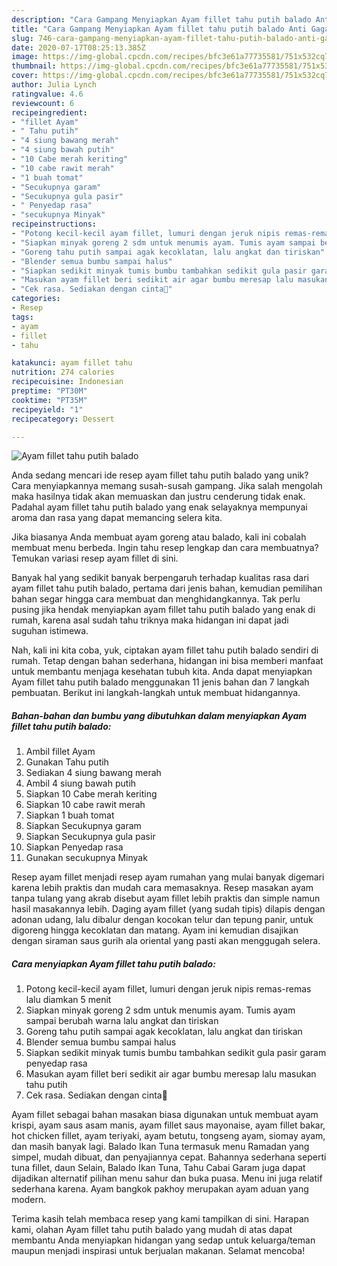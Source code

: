 ```yaml
---
description: "Cara Gampang Menyiapkan Ayam fillet tahu putih balado Anti Gagal"
title: "Cara Gampang Menyiapkan Ayam fillet tahu putih balado Anti Gagal"
slug: 746-cara-gampang-menyiapkan-ayam-fillet-tahu-putih-balado-anti-gagal
date: 2020-07-17T08:25:13.385Z
image: https://img-global.cpcdn.com/recipes/bfc3e61a77735581/751x532cq70/ayam-fillet-tahu-putih-balado-foto-resep-utama.jpg
thumbnail: https://img-global.cpcdn.com/recipes/bfc3e61a77735581/751x532cq70/ayam-fillet-tahu-putih-balado-foto-resep-utama.jpg
cover: https://img-global.cpcdn.com/recipes/bfc3e61a77735581/751x532cq70/ayam-fillet-tahu-putih-balado-foto-resep-utama.jpg
author: Julia Lynch
ratingvalue: 4.6
reviewcount: 6
recipeingredient:
- "fillet Ayam"
- " Tahu putih"
- "4 siung bawang merah"
- "4 siung bawah putih"
- "10 Cabe merah keriting"
- "10 cabe rawit merah"
- "1 buah tomat"
- "Secukupnya garam"
- "Secukupnya gula pasir"
- " Penyedap rasa"
- "secukupnya Minyak"
recipeinstructions:
- "Potong kecil-kecil ayam fillet, lumuri dengan jeruk nipis remas-remas lalu diamkan 5 menit"
- "Siapkan minyak goreng 2 sdm untuk menumis ayam. Tumis ayam sampai berubah warna lalu angkat dan tiriskan"
- "Goreng tahu putih sampai agak kecoklatan, lalu angkat dan tiriskan"
- "Blender semua bumbu sampai halus"
- "Siapkan sedikit minyak tumis bumbu tambahkan sedikit gula pasir garam penyedap rasa"
- "Masukan ayam fillet beri sedikit air agar bumbu meresap lalu masukan tahu putih"
- "Cek rasa. Sediakan dengan cinta💋"
categories:
- Resep
tags:
- ayam
- fillet
- tahu

katakunci: ayam fillet tahu 
nutrition: 274 calories
recipecuisine: Indonesian
preptime: "PT30M"
cooktime: "PT35M"
recipeyield: "1"
recipecategory: Dessert

---
```



![Ayam fillet tahu putih balado](https://img-global.cpcdn.com/recipes/bfc3e61a77735581/751x532cq70/ayam-fillet-tahu-putih-balado-foto-resep-utama.jpg)

Anda sedang mencari ide resep ayam fillet tahu putih balado yang unik? Cara menyiapkannya memang susah-susah gampang. Jika salah mengolah maka hasilnya tidak akan memuaskan dan justru cenderung tidak enak. Padahal ayam fillet tahu putih balado yang enak selayaknya mempunyai aroma dan rasa yang dapat memancing selera kita.

Jika biasanya Anda membuat ayam goreng atau balado, kali ini cobalah membuat menu berbeda. Ingin tahu resep lengkap dan cara membuatnya? Temukan variasi resep ayam fillet di sini.

Banyak hal yang sedikit banyak berpengaruh terhadap kualitas rasa dari ayam fillet tahu putih balado, pertama dari jenis bahan, kemudian pemilihan bahan segar hingga cara membuat dan menghidangkannya. Tak perlu pusing jika hendak menyiapkan ayam fillet tahu putih balado yang enak di rumah, karena asal sudah tahu triknya maka hidangan ini dapat jadi suguhan istimewa.


Nah, kali ini kita coba, yuk, ciptakan ayam fillet tahu putih balado sendiri di rumah. Tetap dengan bahan sederhana, hidangan ini bisa memberi manfaat untuk membantu menjaga kesehatan tubuh kita. Anda dapat menyiapkan Ayam fillet tahu putih balado menggunakan 11 jenis bahan dan 7 langkah pembuatan. Berikut ini langkah-langkah untuk membuat hidangannya.

<!--inarticleads1-->

##### Bahan-bahan dan bumbu yang dibutuhkan dalam menyiapkan Ayam fillet tahu putih balado:

1. Ambil fillet Ayam
1. Gunakan  Tahu putih
1. Sediakan 4 siung bawang merah
1. Ambil 4 siung bawah putih
1. Siapkan 10 Cabe merah keriting
1. Siapkan 10 cabe rawit merah
1. Siapkan 1 buah tomat
1. Siapkan Secukupnya garam
1. Siapkan Secukupnya gula pasir
1. Siapkan  Penyedap rasa
1. Gunakan secukupnya Minyak


Resep ayam fillet menjadi resep ayam rumahan yang mulai banyak digemari karena lebih praktis dan mudah cara memasaknya. Resep masakan ayam tanpa tulang yang akrab disebut ayam fillet lebih praktis dan simple namun hasil masakannya lebih. Daging ayam fillet (yang sudah tipis) dilapis dengan adonan udang, lalu dibalur dengan kocokan telur dan tepung panir, untuk digoreng hingga kecoklatan dan matang. Ayam ini kemudian disajikan dengan siraman saus gurih ala oriental yang pasti akan menggugah selera. 

<!--inarticleads2-->

##### Cara menyiapkan Ayam fillet tahu putih balado:

1. Potong kecil-kecil ayam fillet, lumuri dengan jeruk nipis remas-remas lalu diamkan 5 menit
1. Siapkan minyak goreng 2 sdm untuk menumis ayam. Tumis ayam sampai berubah warna lalu angkat dan tiriskan
1. Goreng tahu putih sampai agak kecoklatan, lalu angkat dan tiriskan
1. Blender semua bumbu sampai halus
1. Siapkan sedikit minyak tumis bumbu tambahkan sedikit gula pasir garam penyedap rasa
1. Masukan ayam fillet beri sedikit air agar bumbu meresap lalu masukan tahu putih
1. Cek rasa. Sediakan dengan cinta💋


Ayam fillet sebagai bahan masakan biasa digunakan untuk membuat ayam krispi, ayam saus asam manis, ayam fillet saus mayonaise, ayam fillet bakar, hot chicken fillet, ayam teriyaki, ayam betutu, tongseng ayam, siomay ayam, dan masih banyak lagi. Balado Ikan Tuna termasuk menu Ramadan yang simpel, mudah dibuat, dan penyajiannya cepat. Bahannya sederhana seperti tuna fillet, daun Selain, Balado Ikan Tuna, Tahu Cabai Garam juga dapat dijadikan alternatif pilihan menu sahur dan buka puasa. Menu ini juga relatif sederhana karena. Ayam bangkok pakhoy merupakan ayam aduan yang modern. 

Terima kasih telah membaca resep yang kami tampilkan di sini. Harapan kami, olahan Ayam fillet tahu putih balado yang mudah di atas dapat membantu Anda menyiapkan hidangan yang sedap untuk keluarga/teman maupun menjadi inspirasi untuk berjualan makanan. Selamat mencoba!
